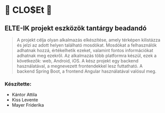 # :toilet: CLO$Et :toilet:

## ELTE-IK projekt eszközök tantárgy beadandó

> A projekt célja olyan alkalmazás elkészítése, amely térképen kilistázza és jelzi az adott helyen található mosdókat.
> Mosdókat a felhasználók adhatnak hozzá, értékelhetik ezeket, valamint fontos információkat adhatnak meg ezekről.
> Az alkalmazás több platformra készül, ezek a következők: web, Android, iOS. 
> A kész projekt egy backend használatával, a megnevezett frontendekkel lesz futtatható.
> A backend Spring Boot, a frontend Angular használatával valósul meg.

### Készítette:
* Kántor Attila
* Kiss Levente
* Mayer Friderika
